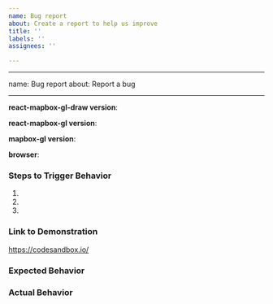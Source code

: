```yaml
---
name: Bug report
about: Create a report to help us improve
title: ''
labels: ''
assignees: ''

---
```


---
name: Bug report
about: Report a bug

---

<!--
Hello! Thanks for contributing.  For the fastest response and resolution, please:

 - Make the issue title a succinct but specific description of the unexpected behavior. Bad: "Map rotation is broken". Good: "map.setBearing(...) throws a TypeError for negative values"
 - Include a link to a minimal demonstration of the bug. We recommend using https://codesandbox.io/.
 - Ensure you can reproduce the bug using the latest release.
 - Check the console for relevant errors and warnings

-->

**react-mapbox-gl-draw version**:

**react-mapbox-gl version**:

**mapbox-gl version**:

**browser**:

### Steps to Trigger Behavior

 1.
 2.
 3.

### Link to Demonstration

<!--
Providing a minimal, complete, verifiable demonstration *dramatically* improves maintainers' and other community members' ability to understand and address the problem you're reporting. (See https://stackoverflow.com/help/mcve for guidelines on creating an effective example.)
-->

https://codesandbox.io/

### Expected Behavior

### Actual Behavior
